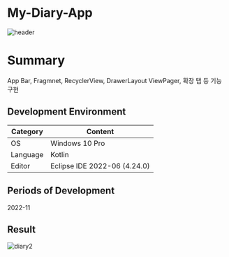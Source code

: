 
# My-Diary-App
![header](https://capsule-render.vercel.app/api?type=waving&color=auto&height=300&section=header&text=DiaryApp&fontSize=90&animation=fadeIn&fontAlignY=38&desc=SuHwa&descAlignY=60&descAlign=62)
# Summary
<Memo android App>
App Bar, Fragmnet, RecyclerView, DrawerLayout
ViewPager, 확장 탭 등 기능 구현

## Development Environment
| Category | Content |
| --- | --- |
| OS | Windows 10 Pro |
| Language | Kotlin |
| Editor | Eclipse IDE 2022-06 (4.24.0) |

## Periods of Development
2022-11

## Result
![diary2](https://user-images.githubusercontent.com/115531871/201713374-5bb9f754-2693-4c82-b76f-9c82dffc467f.gif)

